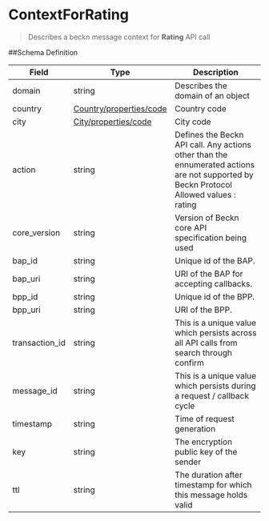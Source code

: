 # ContextForRating

> Describes a beckn message context for **Rating** API call

##Schema Definition

| **Field**      | **Type**                                                                     | **Description**                                                                                                                             |
| -------------- | ---------------------------------------------------------------------------- | ------------------------------------------------------------------------------------------------------------------------------------------- |
| domain         | string                                                                       | Describes the domain of an object                                                                                                           |
| country        | [Country/properties/code](/docs/core-specification/schema-reference/country) | Country code                                                                                                                                |
| city           | [City/properties/code](/docs/core-specification/schema-reference/city)       | City code                                                                                                                                   |
| action         | string                                                                       | Defines the Beckn API call. Any actions other than the ennumerated actions are not supported by Beckn Protocol <br> Allowed values : rating |
| core_version   | string                                                                       | Version of Beckn core API specification being used                                                                                          |
| bap_id         | string                                                                       | Unique id of the BAP.                                                                                                                       |
| bap_uri        | string                                                                       | URI of the BAP for accepting callbacks.                                                                                                     |
| bpp_id         | string                                                                       | Unique id of the BPP.                                                                                                                       |
| bpp_uri        | string                                                                       | URI of the BPP.                                                                                                                             |
| transaction_id | string                                                                       | This is a unique value which persists across all API calls from search through confirm                                                      |
| message_id     | string                                                                       | This is a unique value which persists during a request / callback cycle                                                                     |
| timestamp      | string                                                                       | Time of request generation                                                                                                                  |
| key            | string                                                                       | The encryption public key of the sender                                                                                                     |
| ttl            | string                                                                       | The duration after timestamp for which this message holds valid                                                                             |

